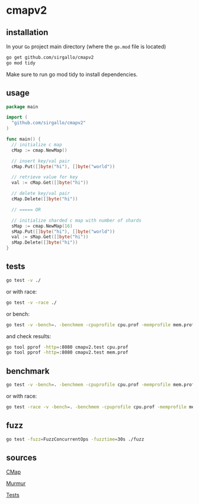 # cmapv2

## installation

In your `Go` project main directory (where the `go.mod` file is located)
```bash
go get github.com/sirgallo/cmapv2
go mod tidy
```

Make sure to run go mod tidy to install dependencies.

## usage

```go
package main

import (
  "github.com/sirgallo/cmapv2"
)

func main() {
  // initialize c map
  cMap := cmap.NewMap()

  // insert key/val pair
  cMap.Put([]byte("hi"), []byte("world"))

  // retrieve value for key
  val := cMap.Get([]byte("hi"))

  // delete key/val pair
  cMap.Delete([]byte("hi"))

  // ===== OR

  // initialize sharded c map with number of shards
  sMap := cmap.NewMap(16)
  sMap.Put([]byte("hi"), []byte("world"))
  val := sMap.Get([]byte("hi"))
  sMap.Delete([]byte("hi"))
}
```

## tests

```bash
go test -v ./
```

or with race:
```bash
go test -v -race ./
```

or bench:
```bash
go test -v -bench=. -benchmem -cpuprofile cpu.prof -memprofile mem.prof ./
```

and check results:
```bash
go tool pprof -http=:8080 cmapv2.test cpu.prof
go tool pprof -http=:8080 cmapv2.test mem.prof
```

## benchmark

```bash
go test -v -bench=. -benchmem -cpuprofile cpu.prof -memprofile mem.prof ./benchmarks
```

or with race:
```bash
go test -race -v -bench=. -benchmem -cpuprofile cpu.prof -memprofile mem.prof ./benchmarks
```
## fuzz

```bash
go test -fuzz=FuzzConcurrentOps -fuzztime=30s ./fuzz 
```

## sources

[CMap](./docs/CMap.md)

[Murmur](./docs/Murmur.md)

[Tests](./docs/Tests.md)